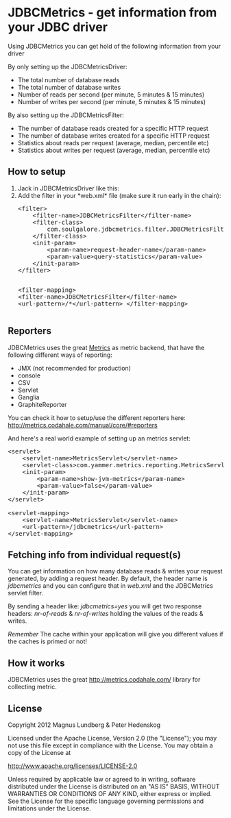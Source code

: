 # JDBCMetrics - get information from your JDBC driver

Using JDBCMetrics you can get hold of the following information from your driver

By only setting up the JDBCMetricsDriver:
<ul>
<li>The total number of database reads</li>
<li>The total number of database writes</li>
<li>Number of reads per second (per minute, 5 minutes & 15 minutes)</li>
<li>Number of writes per second (per minute, 5 minutes & 15 minutes)</li>
</ul>
By also setting up the JDBCMetricsFilter:
<ul>
<li>The number of database reads created for a specific HTTP request</li>
<li>The number of database writes created for a specific HTTP request</li>
<li>Statistics about reads per request (average, median, percentile etc)</li>
<li>Statistics about writes per request (average, median, percentile etc)</li>
</ul>


## How to setup
<ol><li>Jack in JDBCMetricsDriver like this:</li>
<li>Add the filter in your *web.xml* file (make sure it run early in the chain):
	<pre>
&lt;filter&gt;
	&lt;filter-name&gt;JDBCMetricsFilter&lt;/filter-name&gt;
	&lt;filter-class&gt;
		com.soulgalore.jdbcmetrics.filter.JDBCMetricsFilter
	&lt;/filter-class&gt;
	&lt;init-param&gt;
		&lt;param-name&gt;request-header-name&lt;/param-name&gt;
		&lt;param-value&gt;query-statistics&lt;/param-value&gt;
	&lt;/init-param&gt;
&lt;/filter&gt;

&lt;filter-mapping&gt;
	&lt;filter-name&gt;JDBCMetricsFilter&lt;/filter-name&gt;
	&lt;url-pattern&gt;/*&lt;/url-pattern&gt;
&lt;/filter-mapping&gt;
	</pre>
</li>
</ol>

## Reporters
JDBCMetrics uses the great [Metrics](http://metrics.codahale.com/) as metric backend, that have the following different ways of reporting:
<ul>
<li>JMX (not recommended for production)</li>
<li>console</li>
<li>CSV</li>
<li>Servlet</li>
<li>Ganglia</li>
<li>GraphiteReporter</li>
</ul>

You can check it how to setup/use the different reporters here:
http://metrics.codahale.com/manual/core/#reporters

And here's a real world example of setting up an metrics servlet:
<pre>
&lt;servlet&gt;
	&lt;servlet-name&gt;MetricsServlet&lt;/servlet-name&gt;
	&lt;servlet-class&gt;com.yammer.metrics.reporting.MetricsServlet&lt;/servlet-class&gt;
	&lt;init-param&gt;
		&lt;param-name&gt;show-jvm-metrics&lt;/param-name&gt;
		&lt;param-value&gt;false&lt;/param-value&gt;
	&lt;/init-param&gt;
&lt;/servlet&gt;

&lt;servlet-mapping&gt;
	&lt;servlet-name&gt;MetricsServlet&lt;/servlet-name&gt;
	&lt;url-pattern&gt;/jdbcmetrics&lt;/url-pattern&gt;
&lt;/servlet-mapping&gt;
</pre>


## Fetching info from individual request(s)
You can get information on how many database reads & writes your request generated, by adding a request header. By default, 
the header name is *jdbcmetrics* and you can configure that in *web.xml* and the JDBCMetrics servlet filter.

By sending a header like: *jdbcmetrics=yes*
you will get two response headers: *nr-of-reads* & *nr-of-writes* holding the values of the reads & writes.

*Remember* The cache within your application will give you different values if the caches is primed or not!

## How it works
JDBCMetrics uses the great http://metrics.codahale.com/ library for collecting metric.


## License

Copyright 2012 Magnus Lundberg & Peter Hedenskog

Licensed under the Apache License, Version 2.0 (the "License");
you may not use this file except in compliance with the License.
You may obtain a copy of the License at

   http://www.apache.org/licenses/LICENSE-2.0

Unless required by applicable law or agreed to in writing, software
distributed under the License is distributed on an "AS IS" BASIS,
WITHOUT WARRANTIES OR CONDITIONS OF ANY KIND, either express or implied.
See the License for the specific language governing permissions and
limitations under the License.